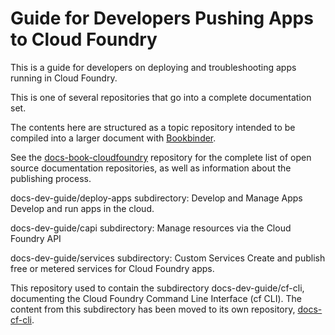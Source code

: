 # Guide for Developers Pushing Apps to Cloud Foundry

This is a guide for developers on deploying and troubleshooting apps running in Cloud Foundry.

This is one of several repositories that go into a complete documentation set.

The contents here are structured as a topic repository intended to be compiled
into a larger document with
[Bookbinder](http://github.com/cloudfoundry-incubator/bookbinder).

See the [docs-book-cloudfoundry](http://github.com/cloudfoundry/docs-book-cloudfoundry)
repository for the complete list of open source documentation repositories, as well as information about the publishing process.

docs-dev-guide/deploy-apps subdirectory:
Develop and Manage Apps
Develop and run apps in the cloud.

docs-dev-guide/capi subdirectory:
Manage resources via the Cloud Foundry API

docs-dev-guide/services subdirectory:
Custom Services
Create and publish free or metered services for Cloud Foundry apps.


This repository used to contain the subdirectory docs-dev-guide/cf-cli, documenting the Cloud Foundry Command Line Interface (cf CLI). The content from this subdirectory has been moved to its own repository, [docs-cf-cli](http://github.com/cloudfoundry/docs-cf-cli).

<!-- Auto-update: 2025-10-14T01:52:42.058705 -->

<!-- Auto-update: 2025-10-14T08:03:04.971068 -->

<!-- Auto-update: 2025-10-17T11:54:46.203908 -->

